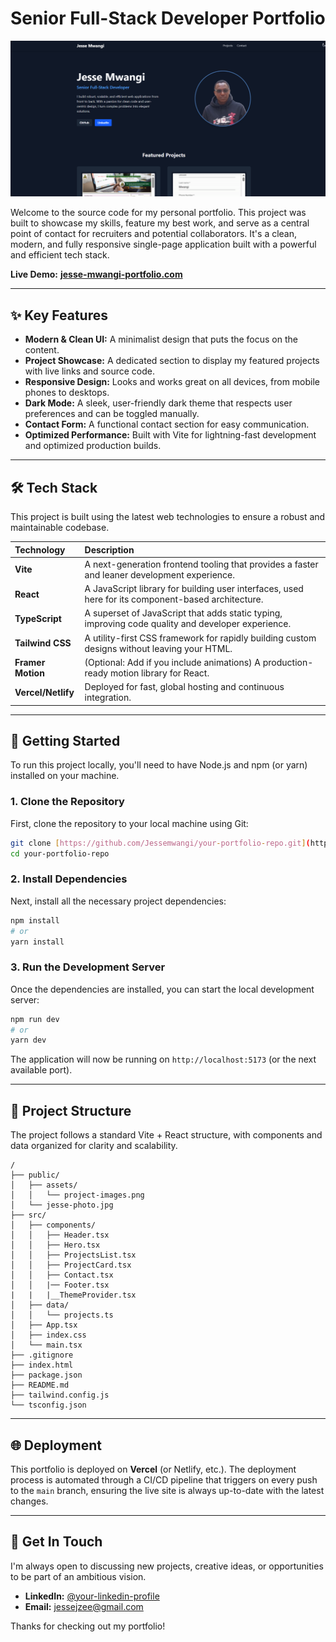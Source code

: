 # Senior Full-Stack Developer Portfolio

![Portfolio Screenshot](./public/assets/folioShot.png)

Welcome to the source code for my personal portfolio. This project was built to showcase my skills, feature my best work, and serve as a central point of contact for recruiters and potential collaborators. It's a clean, modern, and fully responsive single-page application built with a powerful and efficient tech stack.

**Live Demo:** [**jesse-mwangi-portfolio.com**](https://your-live-url.com)

---

## ✨ Key Features

* **Modern & Clean UI:** A minimalist design that puts the focus on the content.
* **Project Showcase:** A dedicated section to display my featured projects with live links and source code.
* **Responsive Design:** Looks and works great on all devices, from mobile phones to desktops.
* **Dark Mode:** A sleek, user-friendly dark theme that respects user preferences and can be toggled manually.
* **Contact Form:** A functional contact section for easy communication.
* **Optimized Performance:** Built with Vite for lightning-fast development and optimized production builds.

---

## 🛠️ Tech Stack

This project is built using the latest web technologies to ensure a robust and maintainable codebase.

| Technology      | Description                                                                                    |
| :-------------- | :--------------------------------------------------------------------------------------------- |
| **Vite** | A next-generation frontend tooling that provides a faster and leaner development experience.     |
| **React** | A JavaScript library for building user interfaces, used here for its component-based architecture. |
| **TypeScript** | A superset of JavaScript that adds static typing, improving code quality and developer experience. |
| **Tailwind CSS**| A utility-first CSS framework for rapidly building custom designs without leaving your HTML.      |
| **Framer Motion**| (Optional: Add if you include animations) A production-ready motion library for React.           |
| **Vercel/Netlify**| Deployed for fast, global hosting and continuous integration.                                  |

---

## 🚀 Getting Started

To run this project locally, you'll need to have Node.js and npm (or yarn) installed on your machine.

### 1. Clone the Repository

First, clone the repository to your local machine using Git:

```bash
git clone [https://github.com/Jessemwangi/your-portfolio-repo.git](https://github.com/Jessemwangi/your-portfolio-repo.git)
cd your-portfolio-repo
```

### 2. Install Dependencies

Next, install all the necessary project dependencies:

```bash
npm install
# or
yarn install
```

### 3. Run the Development Server

Once the dependencies are installed, you can start the local development server:

```bash
npm run dev
# or
yarn dev
```

The application will now be running on `http://localhost:5173` (or the next available port).

---

## 📂 Project Structure

The project follows a standard Vite + React structure, with components and data organized for clarity and scalability.

```
/
├── public/
│   ├── assets/
│   │   └── project-images.png
│   └── jesse-photo.jpg
├── src/
│   ├── components/
│   │   ├── Header.tsx
│   │   ├── Hero.tsx
│   │   ├── ProjectsList.tsx
│   │   ├── ProjectCard.tsx
│   │   ├── Contact.tsx
│   │   |── Footer.tsx
|   |   |__ThemeProvider.tsx
│   ├── data/
│   │   └── projects.ts
│   ├── App.tsx
│   ├── index.css
│   └── main.tsx
├── .gitignore
├── index.html
├── package.json
├── README.md
├── tailwind.config.js
└── tsconfig.json
```

---

## 🌐 Deployment

This portfolio is deployed on **Vercel** (or Netlify, etc.). The deployment process is automated through a CI/CD pipeline that triggers on every push to the `main` branch, ensuring the live site is always up-to-date with the latest changes.

---

## 👋 Get In Touch

I'm always open to discussing new projects, creative ideas, or opportunities to be part of an ambitious vision.

* **LinkedIn:** [@your-linkedin-profile](https://linkedin.com/in/your-profile)
* **Email:** [jessejzee@gmail.com](mailto:jessejzee@gmail.com)

Thanks for checking out my portfolio!
